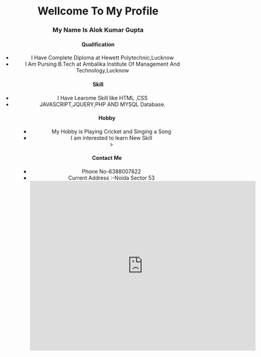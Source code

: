 
<center><h1>Wellcome To My Profile</h1><center>
<h3>My Name Is Alok Kumar Gupta</h3>
<h4>Qualification</h4>
<ul>
<li>I Have Complete Diploma at Hewett Polytechnic,Lucknow</li>
<li>I Am Pursing B.Tech at Ambalika Institute Of Management And Technology,Lucknow</li>
</ul>
<h4>Skill</h4>
<ul>
<li>I Have Learome Skill like HTML ,CSS</li>
<li>JAVASCRIPT,JQUERY,PHP AND MYSQL Database.<br>
</li>
 <ul>
 <h4>Hobby</h4>
 <ul>
<li>My Hobby is Playing Cricket and Singing a Song</li>
<li>I am interested to learn New Skill</li>>
</ul>
<h4>Contact Me</h4>
<ul><li>Phone No-6388007822</li>
<li>Current Address :-Noida Sector 53</li>
<iframe src="https://www.google.com/maps/embed?pb=!1m18!1m12!1m3!1d3503.2953056336396!2d77.3638102150354!3d28.590916482434206!2m3!1f0!2f0!3f0!3m2!1i1024!2i768!4f13.1!3m3!1m2!1s0x390ce59d5b20a84d%3A0x349f0f2106308cbe!2sUttarakhand%20Bhojnalaya!5e0!3m2!1sen!2sin!4v1663613044266!5m2!1sen!2sin" width="600" height="450" style="border:0;" allowfullscreen="" loading="lazy" referrerpolicy="no-referrer-when-downgrade"></iframe>
<ul>

